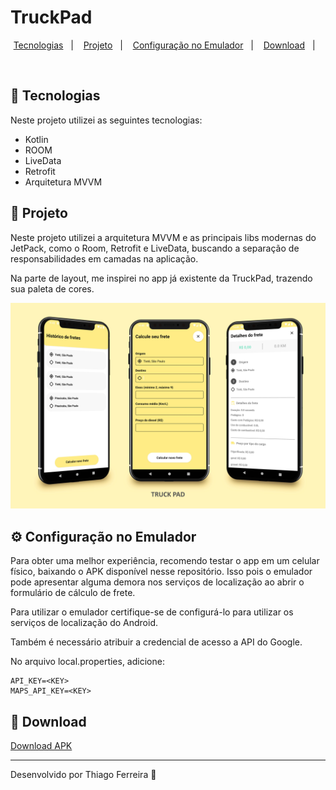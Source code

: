 # TruckPad

<p align="center">
  <a href="#-tecnologias">Tecnologias</a>&nbsp;&nbsp;&nbsp;|&nbsp;&nbsp;&nbsp;
  <a href="#-projeto">Projeto</a>&nbsp;&nbsp;&nbsp;|&nbsp;&nbsp;&nbsp;
  <a href="#-configuração-no-emulador">Configuração no Emulador</a>&nbsp;&nbsp;&nbsp;|&nbsp;&nbsp;&nbsp;
  <a href="#-download">Download</a>&nbsp;&nbsp;&nbsp;|&nbsp;&nbsp;&nbsp;
</p>

<br>

## 🚀 Tecnologias

Neste projeto utilizei as seguintes tecnologias:

- Kotlin
- ROOM
- LiveData
- Retrofit
- Arquitetura MVVM

## 📱 Projeto

Neste projeto utilizei a arquitetura MVVM e as principais libs modernas do JetPack, 
como o Room, Retrofit e LiveData, buscando a separação de responsabilidades em camadas
na aplicação.

Na parte de layout, me inspirei no app já existente da TruckPad, trazendo sua paleta de cores.

![foto](./.github/truckpad.jpg)

## ⚙ Configuração no Emulador

Para obter uma melhor experiência, recomendo testar o app em um celular físico, baixando o APK
disponível nesse repositório. Isso pois o emulador pode apresentar alguma demora nos serviços de
localização ao abrir o formulário de cálculo de frete.

Para utilizar o emulador certifique-se de configurá-lo para utilizar os serviços de localização do Android.

Também é necessário atribuir a credencial de acesso a API do Google.

No arquivo local.properties, adicione:

```
API_KEY=<KEY>
MAPS_API_KEY=<KEY>
```

## 📲 Download

<a href="https://github.com/thiaagodev/TruckPad-Test/releases/download/APK/TruckPad.apk"> 
    Download APK
</a>

---

Desenvolvido por Thiago Ferreira :wave: